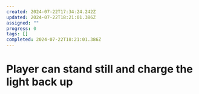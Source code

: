 ```yaml
---
created: 2024-07-22T17:34:24.242Z
updated: 2024-07-22T18:21:01.386Z
assigned: ""
progress: 0
tags: []
completed: 2024-07-22T18:21:01.386Z
---
```


# Player can stand still and charge the light back up
